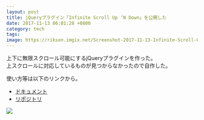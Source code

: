 ```yaml
---
layout: post
title: jQueryプラグイン「Infinite Scroll Up ‘N Down」を公開した
date: 2017-11-13 06:01:28 +0800
category: tech
tags: 
image: https://rikson.imgix.net/Screenshot-2017-11-13-Infinite-Scroll-Up-N-Down1.png
---
```

上下に無限スクロール可能にするjQueryプラグインを作った。  
上スクロールに対応しているものが見つからなかったので自作した。

使い方等は以下のリンクから。

- [ドキュメント](https://rikuson.github.io/infinite-scroll-up-n-down)
- [リポジトリ](https://github.com/rikuson/infinite-scroll-up-n-down)

![](https://rikson.imgix.net/infinite-scroll-demo.gif)



